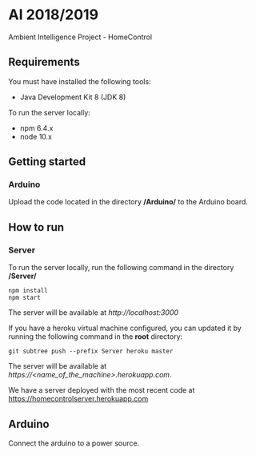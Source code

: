 # AI 2018/2019

Ambient Intelligence Project - HomeControl

## Requirements
You must have installed the following tools:
- Java Development Kit 8 (JDK 8)

To run the server locally:
- npm 6.4.x 
- node 10.x

## Getting started

### Arduino
Upload the code located in the directory **/Arduino/** to the Arduino board.

## How to run
### Server
To run the server locally, run the following command in the directory **/Server/**
```
npm install
npm start
```
The server will be available at _http://localhost:3000_

If you have a heroku virtual machine configured, you can updated it by running the following command in the **root** directory:
```
git subtree push --prefix Server heroku master
```
The server will be available at _https://<name_of_the_machine>.herokuapp.com_.

We have a server deployed with the most recent code at https://homecontrolserver.herokuapp.com

## Arduino
Connect the arduino to a power source.
